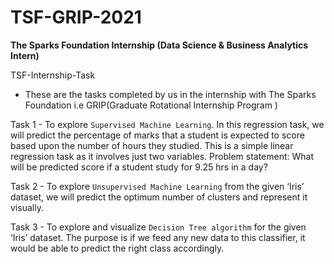# TSF-GRIP-2021
**The Sparks Foundation Internship (Data Science &amp; Business Analytics Intern)**

TSF-Internship-Task
* These are the tasks completed by us in the internship with The Sparks Foundation i.e GRIP(Graduate Rotational Internship Program )

Task 1 - To explore `Supervised Machine Learning`. In this regression task, we will predict the percentage of marks that a student is expected to score based upon the number of hours they studied. This is a simple linear regression task as it involves just two variables. 
Problem statement: What will be predicted score if a student study for 9.25 hrs in a day?

Task 2 - To explore `Unsupervised Machine Learning` from the given ‘Iris’ dataset, we will predict the optimum number of clusters and represent it visually.

Task 3 - To explore and visualize `Decision Tree algorithm` for the given ‘Iris’ dataset. The purpose is if we feed any new data to this classifier, it would be able to predict the right class accordingly.
